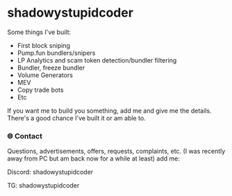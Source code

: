 # shadowystupidcoder

 Some things I've built:  
- First block sniping
- Pump.fun bundlers/snipers
- LP Analytics and scam token detection/bundler filtering
- Bundler, freeze bundler
- Volume Generators
- MEV
- Copy trade bots
- Etc

If you want me to build you something, add me and give me the details. There's a good chance I've built it or am able to.

### 🌐 Contact

Questions, advertisements, offers, requests, complaints, etc. (I was recently away from PC but am back now for a while at least) add me:

Discord: shadowystupidcoder  

TG: shadowystupidcoder
